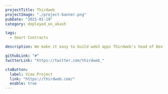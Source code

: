 ```yaml
---
projectTitle: Thirdweb
projectImage: "./project-banner.png"
pubDate: "2021-01-19"
category: deployed_on_akash

tags:
  - Smart Contracts

description: We make it easy to build web3 apps Thirdweb's head of Dev Rel indicated he's building with Thirdweb and deploying on Akash according to this Tweet. Deeper integration is coming soon.

githubLink: "#"
twitterLink: "https://twitter.com/thirdweb_"

ctaButton:
  label: View Project
  link: "https://thirdweb.com/"
  enable: true
---
```

